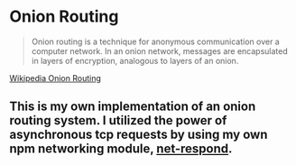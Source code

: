 # Onion Routing
>Onion routing is a technique for anonymous communication over a computer network. In an onion network, messages are encapsulated in layers of encryption, analogous to layers of an onion. 

[Wikipedia Onion Routing](https://en.wikipedia.org/wiki/Onion_routing)

## This is my own implementation of an onion routing system. I utilized the power of asynchronous tcp requests by using my own npm networking module, [net-respond](https://github.com/AdamCollins/net-respond).
